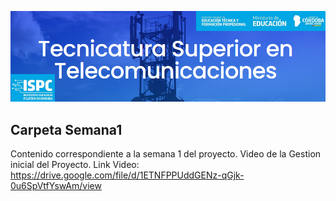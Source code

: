 ![alt text](https://github.com/EMTSTISPC/Grupo1/blob/main/logo.PNG)

## **Carpeta Semana1**
Contenido correspondiente a la semana 1 del proyecto.
Video de la Gestion inicial del Proyecto.
Link Video: https://drive.google.com/file/d/1ETNFPPUddGENz-qGjk-0u6SpVtfYswAm/view
